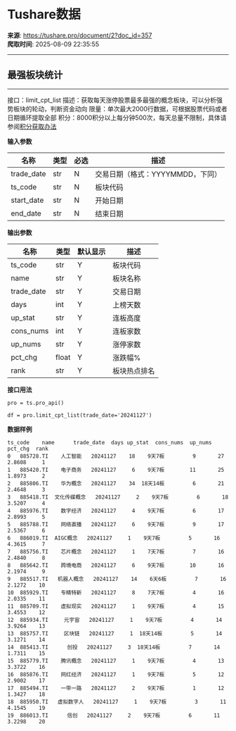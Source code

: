 # Tushare数据

**来源**: https://tushare.pro/document/2?doc_id=357  
**爬取时间**: 2025-08-09 22:35:55

---

## 最强板块统计

---

接口：limit\_cpt\_list
描述：获取每天涨停股票最多最强的概念板块，可以分析强势板块的轮动，判断资金动向
限量：单次最大2000行数据，可根据股票代码或者日期循环提取全部
积分：8000积分以上每分钟500次，每天总量不限制，具体请参阅[积分获取办法](https://tushare.pro/document/1?doc_id=13)

**输入参数**

| 名称 | 类型 | 必选 | 描述 |
| --- | --- | --- | --- |
| trade\_date | str | N | 交易日期（格式：YYYYMMDD，下同） |
| ts\_code | str | N | 板块代码 |
| start\_date | str | N | 开始日期 |
| end\_date | str | N | 结束日期 |

**输出参数**

| 名称 | 类型 | 默认显示 | 描述 |
| --- | --- | --- | --- |
| ts\_code | str | Y | 板块代码 |
| name | str | Y | 板块名称 |
| trade\_date | str | Y | 交易日期 |
| days | int | Y | 上榜天数 |
| up\_stat | str | Y | 连板高度 |
| cons\_nums | int | Y | 连板家数 |
| up\_nums | str | Y | 涨停家数 |
| pct\_chg | float | Y | 涨跌幅% |
| rank | str | Y | 板块热点排名 |

**接口用法**

```
pro = ts.pro_api()

df = pro.limit_cpt_list(trade_date='20241127')
```

**数据样例**

```
ts_code    name      trade_date  days up_stat  cons_nums  up_nums pct_chg  rank
0   885728.TI    人工智能   20241127    18    9天7板         9       27  2.8608     1
1   885420.TI    电子商务   20241127     6    9天7板        11       25  1.8973     2
2   885806.TI    华为概念   20241127    34  18天14板         6       21  2.4648     3
3   885418.TI  文化传媒概念   20241127     2    9天7板         6       18  3.5207     4
4   885976.TI    数字经济   20241127     4    9天7板         6       17  2.8993     5
5   885788.TI    网络直播   20241127     6    9天7板         9       17  2.5367     6
6   886019.TI  AIGC概念   20241127     1    9天7板         5       16  4.3615     7
7   885756.TI    芯片概念   20241127     1    7天7板         7       16  2.4840     8
8   885642.TI    跨境电商   20241127     6    9天7板        10       16  2.1974     9
9   885517.TI   机器人概念   20241127    14    6天6板         7       16  2.1272    10
10  885929.TI    专精特新   20241127     8    7天7板         4       16  2.0335    11
11  885709.TI    虚拟现实   20241127     1    9天7板         4       15  3.4553    12
12  885934.TI     元宇宙   20241127     1    9天7板         4       14  3.9264    13
13  885757.TI     区块链   20241127     1  18天14板         5       14  3.1271    14
14  885413.TI      创投   20241127     3  18天14板         7       14  1.7311    15
15  885779.TI    腾讯概念   20241127     1    9天7板         4       13  3.3722    16
16  885876.TI    网红经济   20241127     1    9天7板         5       12  2.9002    17
17  885494.TI    一带一路   20241127     2    9天7板         1       12  1.3427    18
18  885950.TI   虚拟数字人   20241127     1    9天7板         3       11  4.1545    19
19  886013.TI      信创   20241127     2    9天7板         6       11  3.2298    20
```
